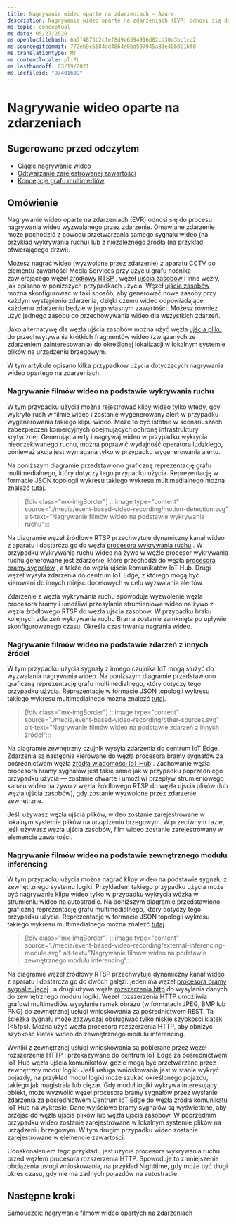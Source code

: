 ```yaml
---
title: Nagrywanie wideo oparte na zdarzeniach — Azure
description: Nagrywanie wideo oparte na zdarzeniach (EVR) odnosi się do procesu nagrywania wideo wyzwalanego przez zdarzenie. Dane zdarzenie może pochodzić z powodu przetwarzania samego sygnału wideo (na przykład wykrywania ruchu) lub z niezależnego źródła (na przykład otwierającego drzwi).  W tym artykule opisano kilka przypadków użycia dotyczących nagrywania wideo opartego na zdarzeniach.
ms.topic: conceptual
ms.date: 05/27/2020
ms.openlocfilehash: 6a5f4873b2cfef8d9a6594916d82cd30a3bc1cc2
ms.sourcegitcommit: 772eb9c6684dd4864e0ba507945a83e48b8c16f0
ms.translationtype: MT
ms.contentlocale: pl-PL
ms.lasthandoff: 03/19/2021
ms.locfileid: "97401609"
---
```

# <a name="event-based-video-recording"></a>Nagrywanie wideo oparte na zdarzeniach  
 
## <a name="suggested-pre-reading"></a>Sugerowane przed odczytem  

* [Ciągłe nagrywanie wideo](continuous-video-recording-concept.md)
* [Odtwarzanie zarejestrowanej zawartości](video-playback-concept.md)
* [Koncepcje grafu multimediów](media-graph-concept.md)

## <a name="overview"></a>Omówienie 

Nagrywanie wideo oparte na zdarzeniach (EVR) odnosi się do procesu nagrywania wideo wyzwalanego przez zdarzenie. Omawiane zdarzenie może pochodzić z powodu przetwarzania samego sygnału wideo (na przykład wykrywania ruchu) lub z niezależnego źródła (na przykład otwierającego drzwi). 

Możesz nagrać wideo (wyzwolone przez zdarzenie) z aparatu CCTV do elementu zawartości Media Services przy użyciu grafu nośnika zawierającego węzeł [źródłowy RTSP](media-graph-concept.md#rtsp-source) , węzeł [ujścia zasobów](media-graph-concept.md#asset-sink) i inne węzły, jak opisano w poniższych przypadkach użycia. Węzeł [ujścia zasobów](media-graph-concept.md#asset-sink) można skonfigurować w taki sposób, aby generować nowe zasoby przy każdym wystąpieniu zdarzenia, dzięki czemu wideo odpowiadające każdemu zdarzeniu będzie w jego własnym zawartości. Możesz również użyć jednego zasobu do przechowywania wideo dla wszystkich zdarzeń. 

Jako alternatywę dla węzła ujścia zasobów można użyć węzła [ujścia pliku](media-graph-concept.md#file-sink) do przechwytywania krótkich fragmentów wideo (związanych ze zdarzeniem zainteresowania) do określonej lokalizacji w lokalnym systemie plików na urządzeniu brzegowym. 

W tym artykule opisano kilka przypadków użycia dotyczących nagrywania wideo opartego na zdarzeniach.

### <a name="video-recording-based-on-motion-detection"></a>Nagrywanie filmów wideo na podstawie wykrywania ruchu  

W tym przypadku użycia można rejestrować klipy wideo tylko wtedy, gdy wykryto ruch w filmie wideo i zostanie wygenerowany alert w przypadku wygenerowania takiego klipu wideo. Może to być istotne w scenariuszach zabezpieczeń komercyjnych obejmujących ochronę infrastruktury krytycznej. Generując alerty i nagrywaj wideo w przypadku wykrycia nieoczekiwanego ruchu, można poprawić wydajność operatora ludzkiego, ponieważ akcja jest wymagana tylko w przypadku wygenerowania alertu.

Na poniższym diagramie przedstawiono graficzną reprezentację grafu multimedialnego, który dotyczy tego przypadku użycia. Reprezentację w formacie JSON topologii wykresu takiego wykresu multimedialnego można znaleźć [tutaj](https://github.com/Azure/live-video-analytics/blob/master/MediaGraph/topologies/evr-motion-assets/topology.json).

> [!div class="mx-imgBorder"]
> :::image type="content" source="./media/event-based-video-recording/motion-detection.svg" alt-text="Nagrywanie filmów wideo na podstawie wykrywania ruchu":::

Na diagramie węzeł źródłowy RTSP przechwytuje dynamiczny kanał wideo z aparatu i dostarcza go do węzła [procesora wykrywania ruchu](media-graph-concept.md#motion-detection-processor) . W przypadku wykrywania ruchu wideo na żywo w węźle procesor wykrywania ruchu generowane jest zdarzenie, które przechodzi do węzła [procesora bramy sygnałów](media-graph-concept.md#signal-gate-processor) , a także do węzła ujścia komunikatów IoT Hub. Drugi węzeł wysyła zdarzenia do centrum IoT Edge, z którego mogą być kierowani do innych miejsc docelowych w celu wyzwalania alertów. 

Zdarzenie z węzła wykrywania ruchu spowoduje wyzwolenie węzła procesora bramy i umożliwi przesyłanie strumieniowe wideo na żywo z węzła źródłowego RTSP do węzła ujścia zasobów. W przypadku braku kolejnych zdarzeń wykrywania ruchu Brama zostanie zamknięta po upływie skonfigurowanego czasu. Określa czas trwania nagrania wideo.

### <a name="video-recording-based-on-events-from-other-sources"></a>Nagrywanie filmów wideo na podstawie zdarzeń z innych źródeł  

W tym przypadku użycia sygnały z innego czujnika IoT mogą służyć do wyzwalania nagrywania wideo. Na poniższym diagramie przedstawiono graficzną reprezentację grafu multimedialnego, który dotyczy tego przypadku użycia. Reprezentację w formacie JSON topologii wykresu takiego wykresu multimedialnego można znaleźć [tutaj](https://github.com/Azure/live-video-analytics/blob/master/MediaGraph/topologies/evr-hubMessage-files/topology.json).

> [!div class="mx-imgBorder"]
> :::image type="content" source="./media/event-based-video-recording/other-sources.svg" alt-text="Nagrywanie filmów wideo na podstawie zdarzeń z innych źródeł":::

Na diagramie zewnętrzny czujnik wysyła zdarzenia do centrum IoT Edge. Zdarzenia są następnie kierowane do węzła procesora bramy sygnałów za pośrednictwem węzła [źródła wiadomości IoT Hub](media-graph-concept.md#iot-hub-message-source) . Zachowanie węzła procesora bramy sygnałów jest takie samo jak w przypadku poprzedniego przypadku użycia — zostanie otwarte i umożliwi przepływ strumieniowego kanału wideo na żywo z węzła źródłowego RTSP do węzła ujścia plików (lub węzła ujścia zasobów), gdy zostanie wyzwolone przez zdarzenie zewnętrzne. 

Jeśli używasz węzła ujścia plików, wideo zostanie zarejestrowane w lokalnym systemie plików na urządzeniu brzegowym. W przeciwnym razie, jeśli używasz węzła ujścia zasobów, film wideo zostanie zarejestrowany w elemencie zawartości.

### <a name="video-recording-based-on-an-external-inferencing-module"></a>Nagrywanie filmów wideo na podstawie zewnętrznego modułu inferencing 

W tym przypadku użycia można nagrać klipy wideo na podstawie sygnału z zewnętrznego systemu logiki. Przykładem takiego przypadku użycia może być nagrywanie klipu wideo tylko w przypadku wykrycia wózka w strumieniu wideo na autostradie. Na poniższym diagramie przedstawiono graficzną reprezentację grafu multimedialnego, który dotyczy tego przypadku użycia. Reprezentację w formacie JSON topologii wykresu takiego wykresu multimedialnego można znaleźć [tutaj](https://github.com/Azure/live-video-analytics/blob/master/MediaGraph/topologies/evr-hubMessage-assets/topology.json).

> [!div class="mx-imgBorder"]
> :::image type="content" source="./media/event-based-video-recording/external-inferencing-module.svg" alt-text="Nagrywanie filmów wideo na podstawie zewnętrznego modułu inferencing":::

Na diagramie węzeł źródłowy RTSP przechwytuje dynamiczny kanał wideo z aparatu i dostarcza go do dwóch gałęzi: jeden ma węzeł [procesora bramy sygnalizującej](media-graph-concept.md#signal-gate-processor) , a drugi używa węzła [rozszerzenia http](media-graph-concept.md) do wysyłania danych do zewnętrznego modułu logiki. Węzeł rozszerzenia HTTP umożliwia grafowi multimediów wysyłanie ramek obrazu (w formatach JPEG, BMP lub PNG) do zewnętrznej usługi wnioskowania za pośrednictwem REST. Ta ścieżka sygnału może zazwyczaj obsługiwać tylko niskie szybkości klatek (<5fps). Można użyć węzła procesora rozszerzenia HTTP, aby obniżyć szybkość klatek wideo do zewnętrznego modułu inferencing.

Wyniki z zewnętrznej usługi wnioskowania są pobierane przez węzeł rozszerzenia HTTP i przekazywane do centrum IoT Edge za pośrednictwem IoT Hub węzła ujścia komunikatów, gdzie mogą być przetwarzane przez zewnętrzny moduł logiki. Jeśli usługa wnioskowania jest w stanie wykryć pojazdy, na przykład moduł logiki może szukać określonego pojazdu, takiego jak magistrala lub ciężar. Gdy moduł logiki wykrywa interesujący obiekt, może wyzwolić węzeł procesora bramy sygnałów przez wysłanie zdarzenia za pośrednictwem Centrum IoT Edge do węzła źródła komunikatu IoT Hub na wykresie. Dane wyjściowe bramy sygnałów są wyświetlane, aby przejść do węzła ujścia plików lub węzła ujścia zasobów. W poprzednim przypadku wideo zostanie zarejestrowane w lokalnym systemie plików na urządzeniu brzegowym. W tym drugim przypadku wideo zostanie zarejestrowane w elemencie zawartości.

Udoskonaleniem tego przykładu jest użycie procesora wykrywania ruchu przed węzłem procesora rozszerzenia HTTP. Spowoduje to zmniejszenie obciążenia usługi wnioskowania, na przykład Nighttime, gdy może być długi okres czasu, gdy nie ma żadnych pojazdów na autostradie. 

## <a name="next-steps"></a>Następne kroki

[Samouczek: nagrywanie filmów wideo opartych na zdarzeniach](event-based-video-recording-tutorial.md)
